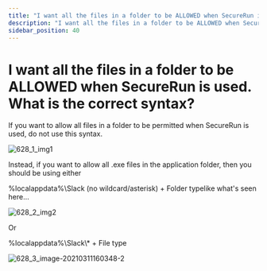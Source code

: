```yaml
---
title: "I want all the files in a folder to be ALLOWED when SecureRun is used. What is the correct syntax?"
description: "I want all the files in a folder to be ALLOWED when SecureRun is used. What is the correct syntax?"
sidebar_position: 40
---
```


# I want all the files in a folder to be ALLOWED when SecureRun is used. What is the correct syntax?

If you want to allow all files in a folder to be permitted when SecureRun is used, do not use this
syntax.

![628_1_img1](/images/endpointpolicymanager/troubleshooting/leastprivilege/securerun/628_1_img1.webp)

Instead, if you want to allow all .exe files in the application folder, then you should be using
either

%localappdata%\Slack (no wildcard/asterisk) + Folder typelike what's seen here…

![628_2_img2](/images/endpointpolicymanager/troubleshooting/leastprivilege/securerun/628_2_img2.webp)

Or

%localappdata%\Slack\\\* + File type

![628_3_image-20210311160348-2](/images/endpointpolicymanager/troubleshooting/leastprivilege/securerun/628_3_image-20210311160348-2.webp)

